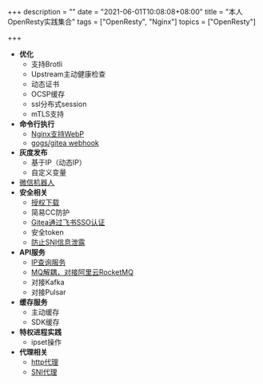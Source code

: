 +++
description = ""
date = "2021-06-01T10:08:08+08:00"
title = "本人OpenResty实践集合"
tags = ["OpenResty", "Nginx"]
topics = ["OpenResty"]

+++

- **优化**
    - 支持Brotli
    - Upstream主动健康检查
    - 动态证书
    - OCSP缓存
    - ssl分布式session
    - mTLS支持
- **命令行执行**
    - [Nginx支持WebP](/post/nginx-support-webp/)
    - [gogs/gitea webhook](/post/gitea-webhook/)
- **灰度发布**
    - 基于IP（动态IP）
    - 自定义变量
- [微信机器人](/post/nginx-wechat-ops/)
- **安全相关**
    - [授权下载](/post/nginx-authorized-download/)
    - 简易CC防护
    - [Gitea通过飞书SSO认证](https://gist.github.com/vinsonzou/6ce186914171736becb5e35ebdf806e3)
    - 安全token
    - [防止SNI信息泄露](/post/use-ssl_reject_handshake/)
- **API服务**
    - [IP查询服务](/post/nginx-ipip-service/)
    - [MQ解耦，对接阿里云RocketMQ](/post/nginx-use-mq/)
    - 对接Kafka
    - 对接Pulsar
- **缓存服务**
    - 主动缓存
    - SDK缓存
- **特权进程实践**
    - ipset操作
- **代理相关**
    - [http代理](/post/dynamic-http-proxy/)
    - [SNI代理](/post/nginx-sniproxy/)
